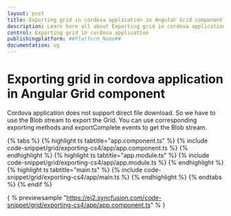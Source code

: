 ```yaml
---
layout: post
title: Exporting grid in cordova application in Angular Grid component | Syncfusion
description: Learn here all about Exporting grid in cordova application in Syncfusion ##Platform_Name## Grid component of Syncfusion Essential JS 2 and more.
control: Exporting grid in cordova application 
publishingplatform: ##Platform_Name##
documentation: ug
---
```


# Exporting grid in cordova application in Angular Grid component

Cordova application does not support direct file download. So we have to use the Blob stream to export the Grid.
You can use corresponding exporting methods and exportComplete events to get the Blob stream.

{% tabs %}
{% highlight ts tabtitle="app.component.ts" %}
{% include code-snippet/grid/exporting-cs4/app/app.component.ts %}
{% endhighlight %}
{% highlight ts tabtitle="app.module.ts" %}
{% include code-snippet/grid/exporting-cs4/app/app.module.ts %}
{% endhighlight %}
{% highlight ts tabtitle="main.ts" %}
{% include code-snippet/grid/exporting-cs4/app/main.ts %}
{% endhighlight %}
{% endtabs %}
{% endif %}
  
{ % previewsample "https://ej2.syncfusion.com/code-snippet/grid/exporting-cs4/app/app.component.ts" % }
